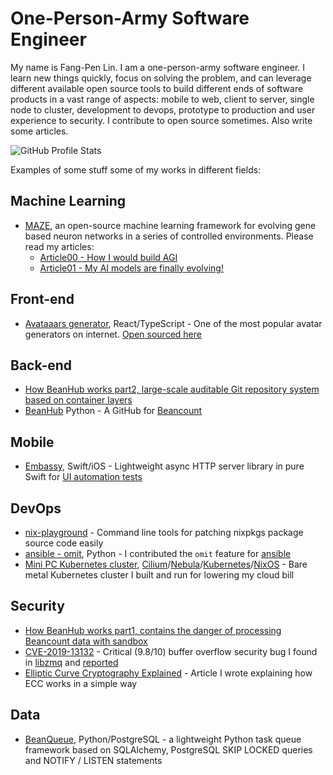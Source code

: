 # One-Person-Army Software Engineer

My name is Fang-Pen Lin. I am a one-person-army software engineer. I learn new things quickly, focus on solving the problem, and can leverage different available open source tools to build different ends of software products in a vast range of aspects: mobile to web, client to server, single node to cluster, development to devops, prototype to production and user experience to security. I contribute to open source sometimes. Also write some articles.

![GitHub Profile Stats](https://github-readme-stats.vercel.app/api?username=fangpenlin)

Examples of some stuff some of my works in different fields:

## Machine Learning
- [MAZE](https://github.com/LaunchPlatform/maze), an open-source machine learning framework for evolving gene based neuron networks in a series of controlled environments. Please read my articles:
  - [Article00 - How I would build AGI](https://fangpenlin.com/posts/2025/02/06/maze-how-i-would-build-agi/)
  - [Article01 - My AI models are finally evolving!](https://fangpenlin.com/posts/2025/02/18/maze-my-ai-models-are-finally-evolving/)
## Front-end

- [Avataaars generator](https://getavataaars.com/), React/TypeScript - One of the most popular avatar generators on internet. [Open sourced here](https://github.com/fangpenlin/avataaars-generator)

## Back-end

- [How BeanHub works part2, large-scale auditable Git repository system based on container layers](https://beanhub.io/blog/2024/06/26/how-beanhub-works-part2-layer-based-git-repos/)
- [BeanHub](https://beanhub.io) Python - A GitHub for [Beancount](https://beancount.github.io/)

## Mobile

- [Embassy](https://github.com/envoy/Embassy), Swift/iOS - Lightweight async HTTP server library in pure Swift for [UI automation tests](https://envoy.engineering/embedded-web-server-for-ios-ui-testing-8ff3cef513df)

## DevOps

- [nix-playground](https://github.com/LaunchPlatform/nix-playground) - Command line tools for patching nixpkgs package source code easily
- [ansible - omit](https://github.com/ansible/ansible/pull/8323), Python - I contributed the `omit` feature for [ansible](https://www.ansible.com)
- [Mini PC Kubernetes cluster](https://fangpenlin.com/posts/2024/01/14/high-speed-usb4-mesh-network/), [Cilium](https://cilium.io/)/[Nebula](https://github.com/slackhq/nebula)/[Kubernetes](https://kubernetes.io/)/[NixOS](https://nixos.org/) - Bare metal Kubernetes cluster I built and run for lowering my cloud bill

## Security

- [How BeanHub works part1, contains the danger of processing Beancount data with sandbox](https://beanhub.io/blog/2024/04/23/how-beanhub-works-part1-sandboxing/)
- [CVE-2019-13132](https://nvd.nist.gov/vuln/detail/CVE-2019-13132) - Critical (9.8/10) buffer overflow security bug I found in [libzmq](https://github.com/zeromq/libzmq) and [reported](https://github.com/zeromq/libzmq/issues/3558)
- [Elliptic Curve Cryptography Explained](https://fangpenlin.com/posts/2019/10/07/elliptic-curve-cryptography-explained/) - Article I wrote explaining how ECC works in a simple way

## Data

- [BeanQueue](https://github.com/LaunchPlatform/bq), Python/PostgreSQL - a lightweight Python task queue framework based on SQLAlchemy, PostgreSQL SKIP LOCKED queries and NOTIFY / LISTEN statements

